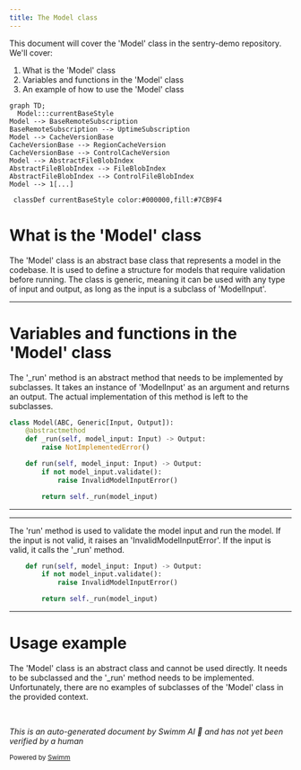 ```yaml
---
title: The Model class
---
```

This document will cover the 'Model' class in the sentry-demo repository. We'll cover:

1. What is the 'Model' class
2. Variables and functions in the 'Model' class
3. An example of how to use the 'Model' class

```mermaid
graph TD;
  Model:::currentBaseStyle
Model --> BaseRemoteSubscription
BaseRemoteSubscription --> UptimeSubscription
Model --> CacheVersionBase
CacheVersionBase --> RegionCacheVersion
CacheVersionBase --> ControlCacheVersion
Model --> AbstractFileBlobIndex
AbstractFileBlobIndex --> FileBlobIndex
AbstractFileBlobIndex --> ControlFileBlobIndex
Model --> 1[...]

 classDef currentBaseStyle color:#000000,fill:#7CB9F4
```

# What is the 'Model' class

The 'Model' class is an abstract base class that represents a model in the codebase. It is used to define a structure for models that require validation before running. The class is generic, meaning it can be used with any type of input and output, as long as the input is a subclass of 'ModelInput'.

<SwmSnippet path="/src/sentry/dynamic_sampling/models/base.py" line="29">

---

# Variables and functions in the 'Model' class

The '\_run' method is an abstract method that needs to be implemented by subclasses. It takes an instance of 'ModelInput' as an argument and returns an output. The actual implementation of this method is left to the subclasses.

```python
class Model(ABC, Generic[Input, Output]):
    @abstractmethod
    def _run(self, model_input: Input) -> Output:
        raise NotImplementedError()

    def run(self, model_input: Input) -> Output:
        if not model_input.validate():
            raise InvalidModelInputError()

        return self._run(model_input)
```

---

</SwmSnippet>

<SwmSnippet path="/src/sentry/dynamic_sampling/models/base.py" line="34">

---

The 'run' method is used to validate the model input and run the model. If the input is not valid, it raises an 'InvalidModelInputError'. If the input is valid, it calls the '\_run' method.

```python
    def run(self, model_input: Input) -> Output:
        if not model_input.validate():
            raise InvalidModelInputError()

        return self._run(model_input)
```

---

</SwmSnippet>

# Usage example

The 'Model' class is an abstract class and cannot be used directly. It needs to be subclassed and the '\_run' method needs to be implemented. Unfortunately, there are no examples of subclasses of the 'Model' class in the provided context.

&nbsp;

*This is an auto-generated document by Swimm AI 🌊 and has not yet been verified by a human*

<SwmMeta version="3.0.0" repo-id="Z2l0aHViJTNBJTNBc2VudHJ5LWRlbW8lM0ElM0FTd2ltbS1EZW1v" repo-name="sentry-demo" doc-type="class"><sup>Powered by [Swimm](/)</sup></SwmMeta>
